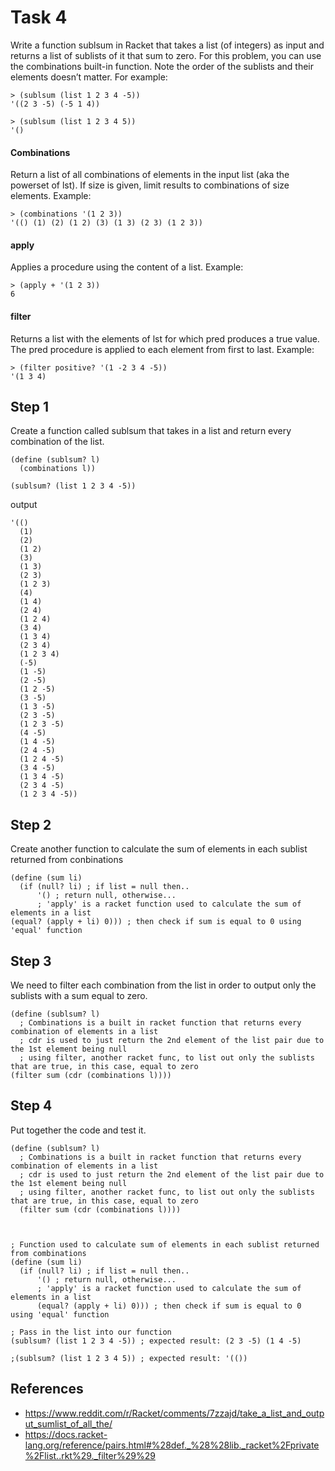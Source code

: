 # Task 4
Write a function sublsum in Racket that takes a list (of integers) as input and returns a list of sublists of it that sum to zero. For this problem, you can use the combinations built-in function. Note the order of the sublists and their elements doesn’t matter. For example:
```Racket
> (sublsum (list 1 2 3 4 -5)) 
'((2 3 -5) (-5 1 4))
```
```Racket
> (sublsum (list 1 2 3 4 5)) 
'()
```

#### Combinations
Return a list of all combinations of elements in the input list (aka the powerset of lst). If size is given, limit results to combinations of size elements. Example:
```Racket
> (combinations '(1 2 3))
'(() (1) (2) (1 2) (3) (1 3) (2 3) (1 2 3))
```

#### apply
Applies a procedure using the content of a list. Example:
```Racket
> (apply + '(1 2 3))
6
```

#### filter
Returns a list with the elements of lst for which pred produces a true value. The pred procedure is applied to each element from first to last. Example:
```Racket
> (filter positive? '(1 -2 3 4 -5))
'(1 3 4)
```

## Step 1
Create a function called sublsum that takes in a list and return every combination of the list.
```Racket
(define (sublsum? l)
  (combinations l))

(sublsum? (list 1 2 3 4 -5))
```
output
```Racket
'(()
  (1)
  (2)
  (1 2)
  (3)
  (1 3)
  (2 3)
  (1 2 3)
  (4)
  (1 4)
  (2 4)
  (1 2 4)
  (3 4)
  (1 3 4)
  (2 3 4)
  (1 2 3 4)
  (-5)
  (1 -5)
  (2 -5)
  (1 2 -5)
  (3 -5)
  (1 3 -5)
  (2 3 -5)
  (1 2 3 -5)
  (4 -5)
  (1 4 -5)
  (2 4 -5)
  (1 2 4 -5)
  (3 4 -5)
  (1 3 4 -5)
  (2 3 4 -5)
  (1 2 3 4 -5))
```
## Step 2
Create another function to calculate the sum of elements in each sublist returned from conbinations
```Racket
(define (sum li)
  (if (null? li) ; if list = null then..
      '() ; return null, otherwise...
      ; 'apply' is a racket function used to calculate the sum of elements in a list
(equal? (apply + li) 0))) ; then check if sum is equal to 0 using 'equal' function
```

## Step 3 
We need to filter each combination from the list in order to output only the sublists with a sum equal to zero.

```Racket
(define (sublsum? l)
  ; Combinations is a built in racket function that returns every combination of elements in a list
  ; cdr is used to just return the 2nd element of the list pair due to the 1st element being null
  ; using filter, another racket func, to list out only the sublists that are true, in this case, equal to zero
(filter sum (cdr (combinations l))))
```

## Step 4
Put together the code and test it.
```Racket
(define (sublsum? l)
  ; Combinations is a built in racket function that returns every combination of elements in a list
  ; cdr is used to just return the 2nd element of the list pair due to the 1st element being null
  ; using filter, another racket func, to list out only the sublists that are true, in this case, equal to zero
  (filter sum (cdr (combinations l))))



; Function used to calculate sum of elements in each sublist returned from combinations
(define (sum li)
  (if (null? li) ; if list = null then..
      '() ; return null, otherwise...
      ; 'apply' is a racket function used to calculate the sum of elements in a list
      (equal? (apply + li) 0))) ; then check if sum is equal to 0 using 'equal' function

; Pass in the list into our function
(sublsum? (list 1 2 3 4 -5)) ; expected result: (2 3 -5) (1 4 -5)

;(sublsum? (list 1 2 3 4 5)) ; expected result: '(())
```
## References
- https://www.reddit.com/r/Racket/comments/7zzajd/take_a_list_and_output_sumlist_of_all_the/
- https://docs.racket-lang.org/reference/pairs.html#%28def._%28%28lib._racket%2Fprivate%2Flist..rkt%29._filter%29%29